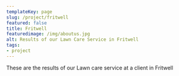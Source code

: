 ```yaml
---
templateKey: page
slug: /project/fritwell
featured: false
title: Fritwell
featuredimage: /img/aboutus.jpg
alt: Results of our Lawn Care Service in Fritwell
tags:
- project
---
```

These are the results of our Lawn care service at a client in Fritwell


